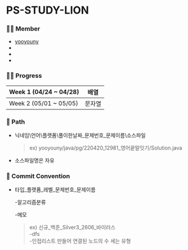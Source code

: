 # PS-STUDY-LION

### 👩‍💻 Member

- [yooyouny](http://github.com/yooyouny)
- [](https://github.com/GangminRYOU)
- [](https://github.com/jsl1113)
- [](https://github.com/kse0312)


### 🚶‍♂️ Progress

| Week 1 (04/24 ~ 04/28) | 배열  |
|------------------------|-----|
| Week 2 (05/01 ~ 05/05) | 문자열 |


### 📂 Path

- 닉네임\언어\플랫폼\풀이한날짜_문제번호_문제이름\소스파일

    >ex) yooyouny/java/pg/220420_12981_영어끝말잇기/Solution.java

- 소스파일명은 자유


### 💭 Commit Convention

- 타입_플랫폼_레벨_문제번호_문제이름

  -알고리즘분류

  -메모

  > ex) 신규_백준_Silver3_2606_바이러스  
  -dfs  
  -인접리스트 만들어 연결된 노드의 수 세는 유형
